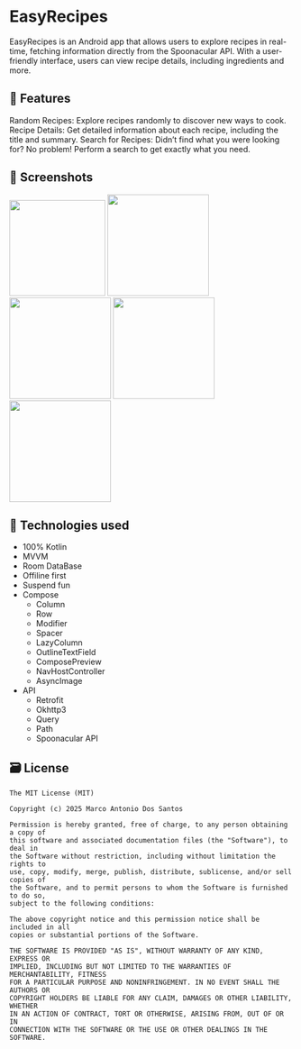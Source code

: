 # EasyRecipes 
EasyRecipes is an Android app that allows users to explore recipes in real-time, fetching information directly from the Spoonacular API. With a user-friendly interface, users can view recipe details, including ingredients and more.

## 📱 Features
Random Recipes: Explore recipes randomly to discover new ways to cook.
Recipe Details: Get detailed information about each recipe, including the title and summary.
Search for Recipes: Didn’t find what you were looking for? No problem! Perform a search to get exactly what you need.

## :camera_flash: Screenshots
<img src="https://github.com/roquebuarquejr/EasyRecipes/assets/11612508/998f2aa9-939e-4a8e-9608-8a0c8ab41a51" width=170/> <img src="https://github.com/ComunidadeDevSpace/EasyRecipes/assets/11612508/8149c7fc-a765-441e-9b85-ac0d57907788" width=180/> <img src="https://github.com/ComunidadeDevSpace/EasyRecipes/assets/11612508/ad1f28e5-7e40-43da-9596-1319bc381baf" width=180/> <img src="https://github.com/ComunidadeDevSpace/EasyRecipes/assets/11612508/d238dedc-f29c-4011-8f86-87d4c1b31268" width=180/> <img src="https://github.com/roquebuarquejr/EasyRecipes/assets/11612508/1a1c7882-423e-44a9-a4c6-f4e499825e5e" width=180/>

## 🔧 Technologies used
- 100% Kotlin
- MVVM
- Room DataBase
- Offiline first
- Suspend fun
- Compose
  - Column
  - Row
  - Modifier
  - Spacer
  - LazyColumn
  - OutlineTextField
  - ComposePreview
  - NavHostController
  - AsyncImage
- API
  - Retrofit
  - Okhttp3
  - Query
  - Path
  - Spoonacular API

## 🗃️ License
```
The MIT License (MIT)

Copyright (c) 2025 Marco Antonio Dos Santos

Permission is hereby granted, free of charge, to any person obtaining a copy of
this software and associated documentation files (the "Software"), to deal in
the Software without restriction, including without limitation the rights to
use, copy, modify, merge, publish, distribute, sublicense, and/or sell copies of
the Software, and to permit persons to whom the Software is furnished to do so,
subject to the following conditions:

The above copyright notice and this permission notice shall be included in all
copies or substantial portions of the Software.

THE SOFTWARE IS PROVIDED "AS IS", WITHOUT WARRANTY OF ANY KIND, EXPRESS OR
IMPLIED, INCLUDING BUT NOT LIMITED TO THE WARRANTIES OF MERCHANTABILITY, FITNESS
FOR A PARTICULAR PURPOSE AND NONINFRINGEMENT. IN NO EVENT SHALL THE AUTHORS OR
COPYRIGHT HOLDERS BE LIABLE FOR ANY CLAIM, DAMAGES OR OTHER LIABILITY, WHETHER
IN AN ACTION OF CONTRACT, TORT OR OTHERWISE, ARISING FROM, OUT OF OR IN
CONNECTION WITH THE SOFTWARE OR THE USE OR OTHER DEALINGS IN THE SOFTWARE.
```
